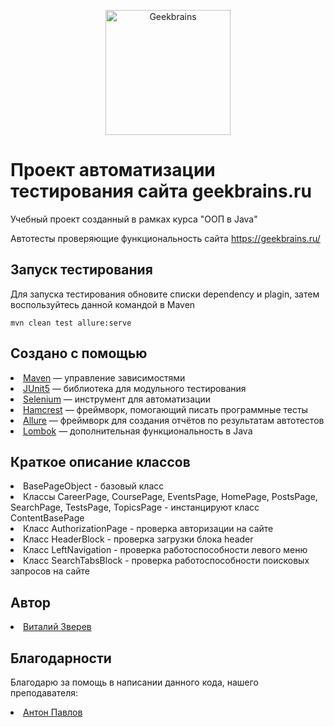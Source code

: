 <p align="center"><a href="https://geekbrains.ru" target="_blank" rel="noopener noreferrer"><img width="200" src="https://theme.zdassets.com/theme_assets/487546/7429249bedfdfd3c5a84841094c88293e616423e.png" alt="Geekbrains"></a></p>

# Проект автоматизации тестирования сайта geekbrains.ru

Учебный проект созданный в рамках курса "ООП в Java"

Автотесты проверяющие функциональность сайта https://geekbrains.ru/

## Запуск тестирования

Для запуска тестирования обновите списки dependency и plagin, затем воспользуйтесь данной командой в Maven

    mvn clean test allure:serve

## Создано с помощью

<li><a href="https://maven.apache.org/" target="_blank" rel="noopener nofollow">Maven</a>
— управление зависимостями</li>
<li><a href="https://junit.org/junit5/" target="_blank" rel="noopener nofollow">JUnit5</a>
— библиотека для модульного тестирования</li>
<li><a href="https://www.selenium.dev/" target="_blank" rel="noopener nofollow">Selenium</a>
— инструмент для автоматизации</li>
<li><a href="http://hamcrest.org/" target="_blank" rel="noopener nofollow">Hamcrest</a>
— фреймворк, помогающий писать программные тесты</li>
<li><a href="http://allure.qatools.ru/" target="_blank" rel="noopener nofollow">Allure</a>
— фреймворк для создания отчётов по результатам автотестов</li>
<li><a href="https://projectlombok.org/" target="_blank" rel="noopener nofollow">Lombok</a>
— дополнительная функциональность в Java</li>

## Краткое описание классов

<li>BasePageObject - базовый класс</li>
<li>Классы CareerPage, CoursePage, EventsPage, HomePage, PostsPage, SearchPage, TestsPage, TopicsPage - инстанцируют класс ContentBasePage</li>
<li>Класс AuthorizationPage - проверка авторизации на сайте</li>
<li>Класс HeaderBlock - проверка загрузки блока header</li>
<li>Класс LeftNavigation - проверка работоспособности левого меню</li>
<li>Класс SearchTabsBlock - проверка работоспособности поисковых запросов на сайте</li>

## Автор

  <li><a href="https://github.com/VitalyVZH">Виталий Зверев</a></li>

## Благодарности

  Благодарю за помощь в написании данного кода, нашего преподавателя:
  <li><a href="https://github.com/Antonppavlov">Антон Павлов</a></li> 